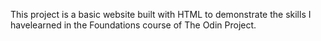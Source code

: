 This project is a basic website built with HTML to demonstrate the skills I havelearned in the Foundations course of The Odin Project. 
